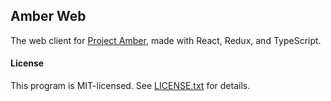 ## Amber Web

The web client for [Project Amber](/tdemin/amber), made with React,
Redux, and TypeScript.

#### License

This program is MIT-licensed. See [LICENSE.txt](LICENSE.txt) for details.
